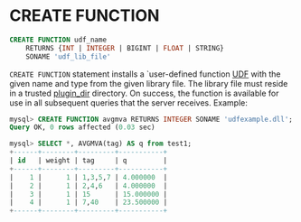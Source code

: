 # CREATE FUNCTION

```sql
CREATE FUNCTION udf_name
    RETURNS {INT | INTEGER | BIGINT | FLOAT | STRING}
    SONAME 'udf_lib_file'
```

`CREATE FUNCTION` statement installs a `user-defined function [UDF](Extensions/UDFs_and_Plugins/UDF.md) with the given name and type from the given library file. The library file must reside in a trusted [plugin_dir](Server_settings/Common.md#plugin_dir) directory. On success, the function is available for use in all subsequent queries that the server receives. Example:

```sql
mysql> CREATE FUNCTION avgmva RETURNS INTEGER SONAME 'udfexample.dll';
Query OK, 0 rows affected (0.03 sec)

mysql> SELECT *, AVGMVA(tag) AS q from test1;
+------+--------+---------+-----------+
| id   | weight | tag     | q         |
+------+--------+---------+-----------+
|    1 |      1 | 1,3,5,7 | 4.000000  |
|    2 |      1 | 2,4,6   | 4.000000  |
|    3 |      1 | 15      | 15.000000 |
|    4 |      1 | 7,40    | 23.500000 |
+------+--------+---------+-----------+
```
